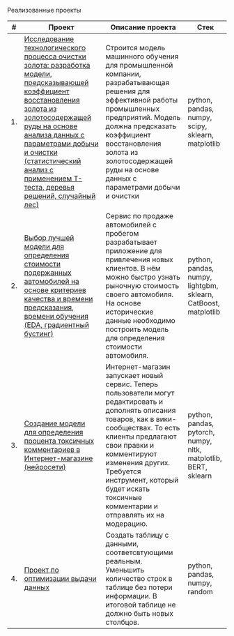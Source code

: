 Реализованные проекты

| #    | Проект                | Описание проекта                                                    | Стек                                                         |
| ---- | ------------------------------------------------------------ | ------------------------------------------------------------ | ------------------------------------------------------------ |
| 1.   | [Исследование технологического процесса очистки золота: разработка модели, предсказывающей коэффициент восстановления золота из золотосодержащей руды на основе анализа данных с параметрами добычи и очистки (статистический анализ с применением T-теста, деревья решений, случайный лес)](https://github.com/maria-artur/Portfolio/blob/main/gold/gold_production.ipynb) | Строится модель машинного обучения для промышленной компании, разрабатывающая решения для эффективной работы промышленных предприятий. Модель должна предсказать коэффициент восстановления золота из золотосодержащей руды на основе данных с параметрами добычи и очистки| python, pandas, numpy, scipy, sklearn, matplotlib       |
| 2.   | [Выбор лучшей модели для определения стоимости подержанных автомобилей на основе критериев качества и времени предсказания, времени обучения (EDA, градиентный бустинг)  ](https://github.com/maria-artur/Portfolio/blob/main/autos/auto_price_prediction1.ipynb)| Сервис по продаже автомобилей с пробегом  разрабатывает приложение для привлечения новых клиентов. В нём можно быстро узнать рыночную стоимость своего автомобиля. На основе исторические данные необходимо построить модель для определения стоимости автомобиля. | python, pandas, numpy, lightgbm, sklearn, CatBoost, matplotlib |
| 3.   | [Создание модели для определения процента токсичных комментариев в Интернет-магазине (нейросети)](https://github.com/maria-artur/Portfolio/blob/main/toxic_comments/toxic_comments.ipynb) | Интернет-магазин запускает новый сервис. Теперь пользователи могут редактировать и дополнять описания товаров, как в вики-сообществах. То есть клиенты предлагают свои правки и комментируют изменения других. Требуется инструмент, который будет искать токсичные комментарии и отправлять их на модерацию.            | python, pandas, pytorch, numpy, nltk, matplotlib, BERT, sklearn|
| 4.   | [Проект по оптимизации выдачи данных](https://github.com/maria-artur/Portfolio/blob/main/table_opt/PROZT_with_generation.ipynb)| Создать таблицу с данными, соответсвтующими реальным. Уменьшить количество строк в таблице без потери информации. В итоговой таблице не должно быть новых столбцов. | python, pandas, numpy, random|
